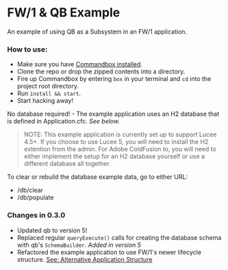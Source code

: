 # FW/1 & QB Example
An example of using QB as a Subsystem in an FW/1 application.

### How to use:

- Make sure you have [Commandbox installed](https://commandbox.ortusbooks.com/content/setup/installation.html).
- Clone the repo or drop the zipped contents into a directory.
- Fire up Commandbox by entering `box` in your terminal and `cd` into the project root directory.
- Run `install && start`.
- Start hacking away!

No database required! - The example application uses an H2 database that is defined in Application.cfc. _See below._

> NOTE: This example application is currently set up to support Lucee 4.5+. If you choose to use Lucee 5, you will need to install the H2 extention from the admin. For Adobe ColdFusion to, you will need to either implement the setup for an H2 database yourself or use a different database all together.

To clear or rebuild the database example data, go to either URL:

- /db/clear
- /db/populate

### Changes in 0.3.0

- Updated qb to version 5!
- Replaced regular `queryExecute()` calls for creating the database schema with qb's `SchemaBuilder`. _Added in version 5_
- Refactored the example application to use FW/1's newer lifecycle structure. [See: Alternative Application Structure](http://framework-one.github.io/documentation/4.1/developing-applications.html#alternative-application-structure)
